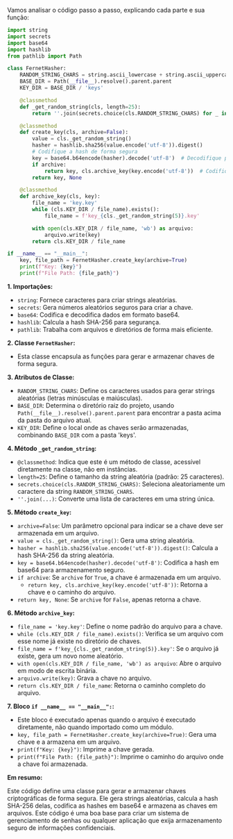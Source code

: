 Vamos analisar o código passo a passo, explicando cada parte e sua função:

```python
import string
import secrets
import base64
import hashlib
from pathlib import Path

class FernetHasher:
    RANDOM_STRING_CHARS = string.ascii_lowercase + string.ascii_uppercase
    BASE_DIR = Path(__file__).resolve().parent.parent
    KEY_DIR = BASE_DIR / 'keys' 

    @classmethod
    def _get_random_string(cls, length=25):
        return ''.join(secrets.choice(cls.RANDOM_STRING_CHARS) for _ in range(length))

    @classmethod
    def create_key(cls, archive=False):
        value = cls._get_random_string()
        hasher = hashlib.sha256(value.encode('utf-8')).digest()
        # Codifique a hash de forma segura
        key = base64.b64encode(hasher).decode('utf-8')  # Decodifique para string para armazenamento
        if archive:
            return key, cls.archive_key(key.encode('utf-8'))  # Codifique a chave antes de gravar
        return key, None

    @classmethod
    def archive_key(cls, key):
        file_name = 'key.key'
        while (cls.KEY_DIR / file_name).exists():
            file_name = f'key_{cls._get_random_string(5)}.key'

        with open(cls.KEY_DIR / file_name, 'wb') as arquivo:
            arquivo.write(key)
        return cls.KEY_DIR / file_name

if __name__ == "__main__":
    key, file_path = FernetHasher.create_key(archive=True)
    print(f"Key: {key}")
    print(f"File Path: {file_path}")
```

**1. Importações:**

- `string`:  Fornece caracteres para criar strings aleatórias.
- `secrets`:  Gera números aleatórios seguros para criar a chave.
- `base64`:  Codifica e decodifica dados em formato base64.
- `hashlib`:  Calcula a hash SHA-256 para segurança.
- `pathlib`:  Trabalha com arquivos e diretórios de forma mais eficiente.

**2. Classe `FernetHasher`:**

- Esta classe encapsula as funções para gerar e armazenar chaves de forma segura.

**3. Atributos de Classe:**

- `RANDOM_STRING_CHARS`:  Define os caracteres usados para gerar strings aleatórias (letras minúsculas e maiúsculas).
- `BASE_DIR`:  Determina o diretório raiz do projeto, usando `Path(__file__).resolve().parent.parent` para encontrar a pasta acima da pasta do arquivo atual.
- `KEY_DIR`:  Define o local onde as chaves serão armazenadas, combinando `BASE_DIR` com a pasta 'keys'.

**4. Método `_get_random_string`:**

- `@classmethod`:  Indica que este é um método de classe, acessível diretamente na classe, não em instâncias.
- `length=25`:  Define o tamanho da string aleatória (padrão: 25 caracteres).
- `secrets.choice(cls.RANDOM_STRING_CHARS)`:  Seleciona aleatoriamente um caractere da string `RANDOM_STRING_CHARS`.
- `''.join(...)`:  Converte uma lista de caracteres em uma string única.

**5. Método `create_key`:**

- `archive=False`:  Um parâmetro opcional para indicar se a chave deve ser armazenada em um arquivo.
- `value = cls._get_random_string()`:  Gera uma string aleatória.
- `hasher = hashlib.sha256(value.encode('utf-8')).digest()`:  Calcula a hash SHA-256 da string aleatória.
- `key = base64.b64encode(hasher).decode('utf-8')`:  Codifica a hash em base64 para armazenamento seguro.
- `if archive`:  Se `archive` for `True`, a chave é armazenada em um arquivo.
    - `return key, cls.archive_key(key.encode('utf-8'))`:  Retorna a chave e o caminho do arquivo.
- `return key, None`:  Se `archive` for `False`, apenas retorna a chave.

**6. Método `archive_key`:**

- `file_name = 'key.key'`:  Define o nome padrão do arquivo para a chave.
- `while (cls.KEY_DIR / file_name).exists()`:  Verifica se um arquivo com esse nome já existe no diretório de chaves.
- `file_name = f'key_{cls._get_random_string(5)}.key'`:  Se o arquivo já existe, gera um novo nome aleatório.
- `with open(cls.KEY_DIR / file_name, 'wb') as arquivo`:  Abre o arquivo em modo de escrita binária.
- `arquivo.write(key)`:  Grava a chave no arquivo.
- `return cls.KEY_DIR / file_name`:  Retorna o caminho completo do arquivo.

**7. Bloco `if __name__ == "__main__":`:**

- Este bloco é executado apenas quando o arquivo é executado diretamente, não quando importado como um módulo.
- `key, file_path = FernetHasher.create_key(archive=True)`:  Gera uma chave e a armazena em um arquivo.
- `print(f"Key: {key}")`:  Imprime a chave gerada.
- `print(f"File Path: {file_path}")`:  Imprime o caminho do arquivo onde a chave foi armazenada.

**Em resumo:**

Este código define uma classe para gerar e armazenar chaves criptográficas de forma segura. Ele gera strings aleatórias, calcula a hash SHA-256 delas, codifica as hashes em base64 e armazena as chaves em arquivos. Este código é uma boa base para criar um sistema de gerenciamento de senhas ou qualquer aplicação que exija armazenamento seguro de informações confidenciais. 
